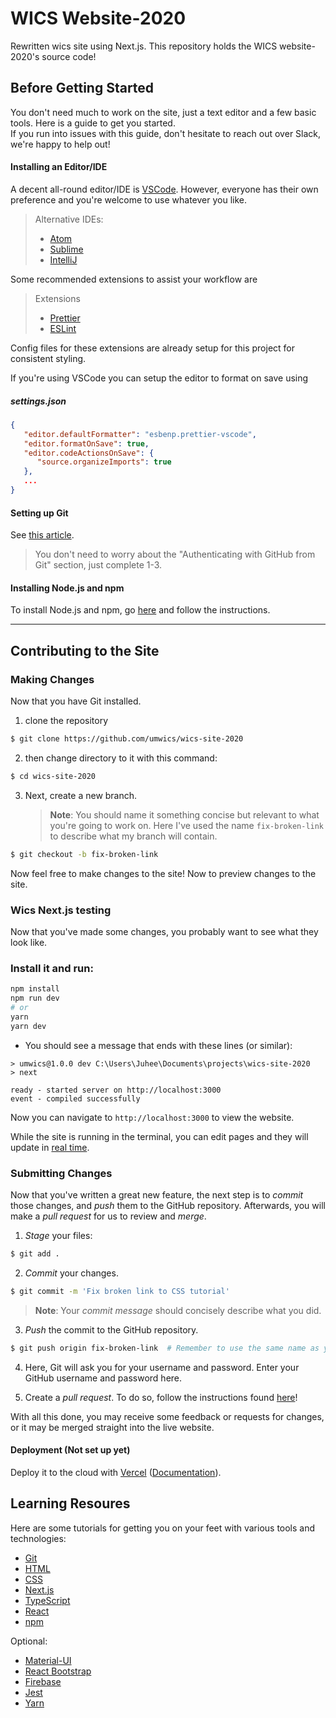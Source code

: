 # WICS Website-2020

Rewritten wics site using Next.js.
This repository holds the WICS website-2020's source code!

## Before Getting Started

You don't need much to work on the site, just a text editor and a few basic tools.
Here is a guide to get you started.  
If you run into issues with this guide, don't hesitate to reach out over Slack, we're happy to help out!

#### Installing an Editor/IDE

A decent all-round editor/IDE is [VSCode](https://code.visualstudio.com/).
However, everyone has their own preference and you're welcome to use whatever you like.

> Alternative IDEs:
>
> -   [Atom](https://atom.io/)
> -   [Sublime](https://www.sublimetext.com/)
> -   [IntelliJ](https://www.jetbrains.com/idea/download/)

Some recommended extensions to assist your workflow are

> Extensions
>
> -   [Prettier](https://prettier.io/docs/en/editors.html)
> -   [ESLint](https://eslint.org/docs/user-guide/integrations)

Config files for these extensions are already setup for this project for consistent styling.

If you're using VSCode you can setup the editor to format on save using

##### settings.json

```json
{
   "editor.defaultFormatter": "esbenp.prettier-vscode",
   "editor.formatOnSave": true,
   "editor.codeActionsOnSave": {
      "source.organizeImports": true
   },
   ...
}
```

#### Setting up Git

See [this article](https://help.github.com/articles/set-up-git/).

> You don't need to worry about the "Authenticating with GitHub from Git" section, just complete 1-3.

#### Installing Node.js and npm

To install Node.js and npm, go [here](https://nodejs.org) and follow the instructions.

---

## Contributing to the Site

### Making Changes

Now that you have Git installed.

1. clone the repository

```sh
$ git clone https://github.com/umwics/wics-site-2020
```

2. then change directory to it with this command:

```sh
$ cd wics-site-2020
```

3. Next, create a new branch.
    > **Note**: You should name it something concise but relevant to what you're going to work on.
    > Here I've used the name `fix-broken-link` to describe what my branch will contain.

```sh
$ git checkout -b fix-broken-link
```

Now feel free to make changes to the site! Now to preview changes to the site.

### Wics Next.js testing

Now that you've made some changes, you probably want to see what they look like.

### Install it and run:

```bash
npm install
npm run dev
# or
yarn
yarn dev
```

-   You should see a message that ends with these lines (or similar):

```
> umwics@1.0.0 dev C:\Users\Juhee\Documents\projects\wics-site-2020
> next

ready - started server on http://localhost:3000
event - compiled successfully
```

Now you can navigate to `http://localhost:3000` to view the website.

While the site is running in the terminal, you can edit pages and they will update in [real time](https://nextjs.org/docs/basic-features/fast-refresh).

### Submitting Changes

Now that you've written a great new feature, the next step is to _commit_ those changes, and _push_ them to the GitHub repository.
Afterwards, you will make a _pull request_ for us to review and _merge_.

1. _Stage_ your files:

```sh
$ git add .
```

2. _Commit_ your changes.

```sh
$ git commit -m 'Fix broken link to CSS tutorial'
```

> **Note**: Your _commit message_ should concisely describe what you did.

3. _Push_ the commit to the GitHub repository.

```sh
$ git push origin fix-broken-link  # Remember to use the same name as your own branch!
```

4. Here, Git will ask you for your username and password.
   Enter your GitHub username and password here.

5. Create a _pull request_.
   To do so, follow the instructions found [here](https://help.github.com/articles/creating-a-pull-request/)!

With all this done, you may receive some feedback or requests for changes, or it may be merged straight into the live website.

#### Deployment (Not set up yet)

Deploy it to the cloud with [Vercel](https://vercel.com/import?filter=next.js&utm_source=github&utm_medium=readme&utm_campaign=next-example) ([Documentation](https://nextjs.org/docs/deployment)).

## Learning Resoures

Here are some tutorials for getting you on your feet with various tools and technologies:

-   [Git](https://try.github.io/levels/1/challenges/1)
-   [HTML](https://www.w3schools.com/html/html_intro.asp)
-   [CSS](https://www.w3schools.com/css/css_intro.asp)
-   [Next.js](https://nextjs.org/)
-   [TypeScript](https://www.typescriptlang.org/docs/handbook/typescript-in-5-minutes.html)
-   [React](https://reactjs.org/docs/create-a-new-react-app.html)
-   [npm](https://docs.npmjs.com/)

Optional:

-   [Material-UI](https://material-ui.com/getting-started/installation/)
-   [React Bootstrap](https://react-bootstrap.github.io/)
-   [Firebase](https://firebase.google.com/)
-   [Jest](https://jestjs.io/docs/en/getting-started)
-   [Yarn](https://yarnpkg.com/)
